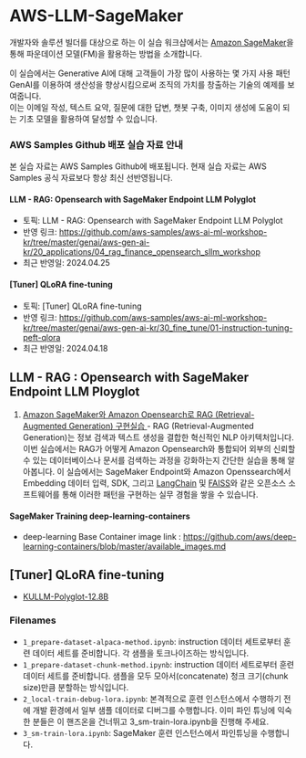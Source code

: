 # AWS-LLM-SageMaker

개발자와 솔루션 빌더를 대상으로 하는 이 실습 워크샵에서는 [Amazon SageMaker](https://aws.amazon.com/sagemaker/)을 통해 파운데이션 모델(FM)을 활용하는 방법을 소개합니다.

이 실습에서는 Generative AI에 대해 고객들이 가장 많이 사용하는 몇 가지 사용 패턴 GenAI를 이용하여 생산성을 향상시킴으로써 조직의 가치를 창출하는 기술의 예제를 보여줍니다.  
이는 이메일 작성, 텍스트 요약, 질문에 대한 답변, 챗봇 구축, 이미지 생성에 도움이 되는 기초 모델을 활용하여 달성할 수 있습니다.


### AWS Samples Github 배포 실습 자료 안내

본 실습 자료는 AWS Samples Github에 배포됩니다. 현재 실습 자료는 AWS Samples 공식 자료보다 항상 최신 선반영됩니다.

#### LLM - RAG: Opensearch with SageMaker Endpoint LLM Polyglot
- 토픽: LLM - RAG: Opensearch with SageMaker Endpoint LLM Polyglot
- 반영 링크: https://github.com/aws-samples/aws-ai-ml-workshop-kr/tree/master/genai/aws-gen-ai-kr/20_applications/04_rag_finance_opensearch_sllm_workshop
- 최근 반영일: 2024.04.25

#### [Tuner] QLoRA fine-tuning
- 토픽: [Tuner] QLoRA fine-tuning
- 반영 링크: https://github.com/aws-samples/aws-ai-ml-workshop-kr/tree/master/genai/aws-gen-ai-kr/30_fine_tune/01-instruction-tuning-peft-qlora
- 최근 반영일: 2024.04.18

## LLM - RAG : Opensearch with SageMaker Endpoint LLM Ployglot
1. [Amazon SageMaker와 Amazon Opensearch로 RAG (Retrieval-Augmented Generation) 구현실습 ](https://github.com/hyeonsangjeon/AWS-LLM-SageMaker/tree/main/RAG-SageMaker/rag-fsi-data-workshop) -
   RAG (Retrieval-Augmented Generation)는 정보 검색과 텍스트 생성을 결합한 혁신적인 NLP 아키텍처입니다. 이번 실습에서는 RAG가 어떻게 Amazon Opensearch와 통합되어 외부의 신뢰할 수 있는 데이터베이스나 문서를 검색하는 과정을 강화하는지 간단한 실습을 통해 알아봅니다.
   이 실습에서는 SageMaker Endpoint와 Amazon Openssearch에서 Embedding 데이터 입력, SDK, 그리고 [LangChain](https://python.langchain.com/docs/get_started/introduction) 및 [FAISS](https://faiss.ai/index.html)와 같은 오픈소스 소프트웨어를 통해 이러한 패턴을 구현하는 실무 경험을 쌓을 수 있습니다.


#### SageMaker Training deep-learning-containers
- deep-learning Base Container image link : https://github.com/aws/deep-learning-containers/blob/master/available_images.md

## [Tuner] QLoRA fine-tuning
- [KULLM-Polyglot-12.8B](PEFT)

### Filenames
- `1_prepare-dataset-alpaca-method.ipynb`: instruction 데이터 세트로부터 훈련 데이터 세트를 준비합니다. 각 샘플을 토크나이즈하는 방식입니다.
- `1_prepare-dataset-chunk-method.ipynb`: instruction 데이터 세트로부터 훈련 데이터 세트를 준비합니다. 샘플을 모두 모아서(concatenate) 청크 크기(chunk size)만큼 분할하는 방식입니다.
- `2_local-train-debug-lora.ipynb`: 본격적으로 훈련 인스턴스에서 수행하기 전에 개발 환경에서 일부 샘플 데이터로 디버그를 수행합니다. 이미 파인 튜닝에 익숙한 분들은 이 핸즈온을 건너뛰고 3_sm-train-lora.ipynb을 진행해 주세요.
- `3_sm-train-lora.ipynb`: SageMaker 훈련 인스턴스에서 파인튜닝을 수행합니다. 


